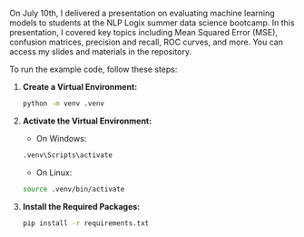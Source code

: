 On July 10th, I delivered a presentation on evaluating machine learning models to students at the NLP Logix summer data science bootcamp. In this presentation, I covered key topics including Mean Squared Error (MSE), confusion matrices, precision and recall, ROC curves, and more. You can access my slides and materials in the repository.

To run the example code, follow these steps:

1. **Create a Virtual Environment:**
   ```bash
   python -m venv .venv
   ```
2. **Activate the Virtual Environment:**
    - On Windows:
    ```bash
    .venv\Scripts\activate
    ```
    - On Linux:
    ```bash
    source .venv/bin/activate
    ```
3. **Install the Required Packages:**

    ```bash
    pip install -r requirements.txt
    ```


    